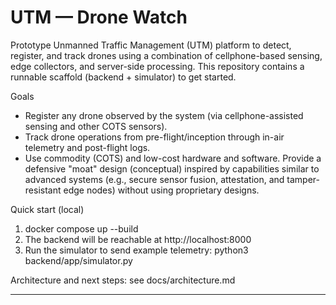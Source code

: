 # UTM — Drone Watch

Prototype Unmanned Traffic Management (UTM) platform to detect, register, and track drones using a combination of cellphone-based sensing, edge collectors, and server-side processing. This repository contains a runnable scaffold (backend + simulator) to get started.

Goals
- Register any drone observed by the system (via cellphone-assisted sensing and other COTS sensors).
- Track drone operations from pre-flight/inception through in-air telemetry and post-flight logs.
- Use commodity (COTS) and low-cost hardware and software. Provide a defensive "moat" design (conceptual) inspired by capabilities similar to advanced systems (e.g., secure sensor fusion, attestation, and tamper-resistant edge nodes) without using proprietary designs.

Quick start (local)
1. docker compose up --build
2. The backend will be reachable at http://localhost:8000
3. Run the simulator to send example telemetry: python3 backend/app/simulator.py

Architecture and next steps: see docs/architecture.md

---
